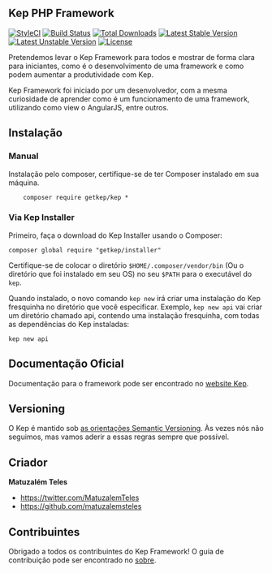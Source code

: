 ## Kep PHP Framework
[![StyleCI](https://styleci.io/repos/41437263/shield)](https://styleci.io/repos/41437263)
[![Build Status](https://travis-ci.org/getkep/Kep.svg?branch=master)](https://travis-ci.org/getkep/Kep)
[![Total Downloads](https://poser.pugx.org/getkep/kep/downloads)](https://packagist.org/packages/getkep/kep)
[![Latest Stable Version](https://poser.pugx.org/getkep/kep/v/stable)](https://packagist.org/packages/getkep/kep)
[![Latest Unstable Version](https://poser.pugx.org/getkep/kep/v/unstable)](https://packagist.org/packages/getkep/kep)
[![License](https://poser.pugx.org/getkep/kep/license)](https://packagist.org/packages/getkep/kep)

Pretendemos levar o Kep Framework para todos e mostrar de forma clara para iniciantes, como é o desenvolvimento de uma framework e como podem aumentar a produtividade com Kep.

Kep Framework foi iniciado por um desenvolvedor, com a mesma curiosidade de aprender como é um funcionamento de uma framework, utilizando como view o AngularJS, entre outros.

## Instalação

### Manual

Instalação pelo composer, certifique-se de ter Composer instalado em sua máquina.
```
	composer require getkep/kep *
```

### Via Kep Installer

Primeiro, faça o download do Kep Installer usando o Composer:

	composer global require "getkep/installer"

Certifique-se de colocar o diretório `$HOME/.composer/vendor/bin` (Ou o diretório que foi instalado em seu OS) no seu `$PATH` para o executável do `kep`.

Quando instalado, o novo comando `kep new` irá criar uma instalação do Kep fresquinha no diretório que você especificar. Exemplo, `kep new api` vai criar um diretório chamado api, contendo uma instalação fresquinha, com todas as dependências do Kep instaladas:

	kep new api 

## Documentação Oficial

Documentação para o framework pode ser encontrado no [website Kep](http://getkep.com/#/docs).

## Versioning

O Kep é mantido sob [as orientações Semantic Versioning](http://semver.org/). Às vezes nós não seguimos, mas vamos aderir a essas regras sempre que possível.

## Criador
**Matuzalém Teles**

* <https://twitter.com/MatuzalemTeles>
* <https://github.com/matuzalemsteles>

## Contribuintes

Obrigado a todos os contribuintes do Kep Framework! O guia de contribuição pode ser encontrado no [sobre](http://getkep.com/#/about).
